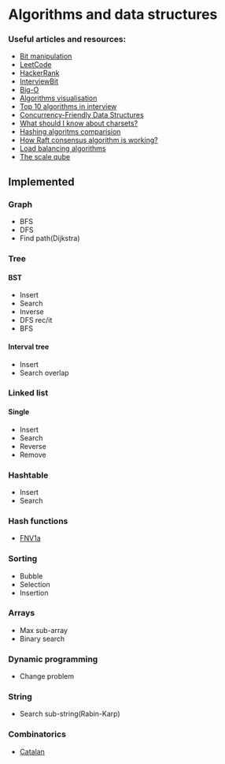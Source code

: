 # Algorithms and data structures
### Useful articles and resources:

* [Bit manipulation](https://www.hackerearth.com/ru/practice/basic-programming/bit-manipulation/basics-of-bit-manipulation/tutorial/)
* [LeetCode](https://leetcode.com/)
* [HackerRank](https://www.hackerrank.com/dashboard)
* [InterviewBit](https://www.interviewbit.com/practice/)
* [Big-O](http://bigocheatsheet.com/)
* [Algorithms visualisation](https://visualgo.net/en)
* [Top 10 algorithms in interview](https://www.geeksforgeeks.org/top-10-algorithms-in-interview-questions)
* [Concurrency-Friendly Data Structures](http://www.drdobbs.com/parallel/choose-concurrency-friendly-data-structu/208801371)
* [What should I know about charsets?](https://www.joelonsoftware.com/2003/10/08/the-absolute-minimum-every-software-developer-absolutely-positively-must-know-about-unicode-and-character-sets-no-excuses/)
* [Hashing algoritms comparision](https://softwareengineering.stackexchange.com/questions/49550/which-hashing-algorithm-is-best-for-uniqueness-and-speed)
* [How Raft consensus algorithm is working?](https://raft.github.io/)
* [Load balancing algorithms](https://serverfault.com/questions/112292/what-kind-of-load-balancing-algorithms-are-there)
* [The scale qube](https://microservices.io/articles/scalecube.html)

## Implemented
### Graph
* BFS
* DFS
* Find path(Dijkstra)

### Tree
#### BST

* Insert
* Search
* Inverse
* DFS rec/it
* BFS

#### Interval tree
* Insert
* Search overlap

### Linked list
#### Single
* Insert
* Search
* Reverse
* Remove

### Hashtable

* Insert
* Search

### Hash functions

* [FNV1a](https://en.wikipedia.org/wiki/Fowler%E2%80%93Noll%E2%80%93Vo_hash_function)

### Sorting

* Bubble
* Selection
* Insertion

### Arrays

* Max sub-array
* Binary search

### Dynamic programming

* Change problem

### String

* Search sub-string(Rabin-Karp)

### Combinatorics
* [Catalan](https://en.wikipedia.org/wiki/Catalan_number)
